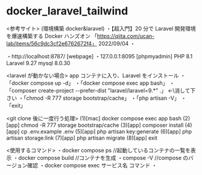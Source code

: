 # docker_laravel_tailwind

<参考サイト>
(環境構築 docker&laravel)
・【超入門】20 分で Laravel 開発環境を爆速構築する Docker ハンズオン 「https://qiita.com/ucan-lab/items/56c9dc3cf2e6762672f4」 2022/09/04
・

<page>
・http://localhost:8787/   [webpage]
・127.0.0.1:8095  [phpmyadmin]

<version>
PHP 8.1
Laravel 9.27
mysql 8.0.30

<laravel が動かない場合>
app コンテナに入り、Laravel をインストール
・「docker compose up -d」
・「docker compose exec app bash」
・「composer create-project --prefer-dist "laravel/laravel=9.\*" .」 ←\消して下さい
・「chmod -R 777 storage bootstrap/cache」
・「php artisan -V」
・「exit」

<git clone 後に一度行う処理>
(1)[mac] docker compose exec app bash
(2)[app] chmod -R 777 storage bootstrap/cache
(3)[app] composer install
(4)[app] cp .env.example .env
(5)[app] php artisan key:generate
(6)[app] php artisan storage:link
(7)[app] php artisan migrate
(8)[app] exit

<使用するコマンド>
・docker compose ps //起動しているコンテナの一覧を表示
・docker compose build //コンテナを生成
・compose -V //compose のバージョン確認
・docker compose exec サービス名 コマンド
・

